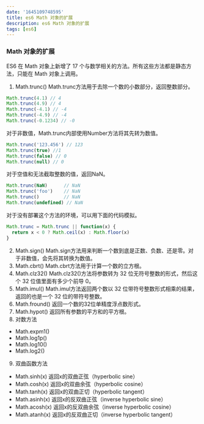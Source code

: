 ```yaml
---
date: '1645109748595'
title: es6 Math 对象的扩展
description: es6 Math 对象的扩展
tags: [es6]
---
```

### Math 对象的扩展
ES6 在 Math 对象上新增了 17 个与数学相关的方法。所有这些方法都是静态方法，只能在 Math 对象上调用。
1. Math.trunc()
Math.trunc方法用于去除一个数的小数部分，返回整数部分。
```javascript
Math.trunc(4.1) // 4
Math.trunc(4.9) // 4
Math.trunc(-4.1) // -4
Math.trunc(-4.9) // -4
Math.trunc(-0.1234) // -0
```
对于非数值，Math.trunc内部使用Number方法将其先转为数值。
```javascript
Math.trunc('123.456') // 123
Math.trunc(true) //1
Math.trunc(false) // 0
Math.trunc(null) // 0
```
对于空值和无法截取整数的值，返回NaN。
```javascript
Math.trunc(NaN)      // NaN
Math.trunc('foo')    // NaN
Math.trunc()         // NaN
Math.trunc(undefined) // NaN
```
对于没有部署这个方法的环境，可以用下面的代码模拟。
```javascript
Math.trunc = Math.trunc || function(x) {
  return x < 0 ? Math.ceil(x) : Math.floor(x)
}
```
2. Math.sign()
Math.sign方法用来判断一个数到底是正数、负数、还是零。对于非数值，会先将其转换为数值。
3. Math.cbrt()
Math.cbrt方法用于计算一个数的立方根。
4. Math.clz32()
Math.clz32()方法将参数转为 32 位无符号整数的形式，然后这个 32 位值里面有多少个前导 0。
5. Math.imul()
Math.imul方法返回两个数以 32 位带符号整数形式相乘的结果，返回的也是一个 32 位的带符号整数。
6. Math.fround() 
返回一个数的32位单精度浮点数形式。
7. Math.hypot()
返回所有参数的平方和的平方根。
8. 对数方法
 - Math.expm1()
 - Math.log1p()
 - Math.log10()
 - Math.log2()
9. 双曲函数方法
 - Math.sinh(x) 返回x的双曲正弦（hyperbolic sine）
 - Math.cosh(x) 返回x的双曲余弦（hyperbolic cosine）
 - Math.tanh(x) 返回x的双曲正切（hyperbolic tangent）
 - Math.asinh(x) 返回x的反双曲正弦（inverse hyperbolic sine）
 - Math.acosh(x) 返回x的反双曲余弦（inverse hyperbolic cosine）
 - Math.atanh(x) 返回x的反双曲正切（inverse hyperbolic tangent）
